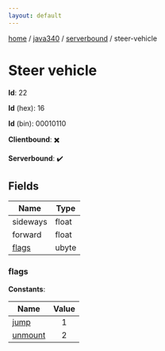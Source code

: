 ```yaml
---
layout: default
---
```


[home](/)  /  [java340](/protocol/java340)  /  [serverbound](/protocol/java340/serverbound)  /  steer-vehicle

# Steer vehicle

**Id**: 22

**Id** (hex): 16

**Id** (bin): 00010110

**Clientbound**: ✖️

**Serverbound**: ✔️

## Fields

Name | Type
---|---
sideways | float
forward | float
[flags](#flags) | ubyte

### flags

**Constants**:

Name | Value
---|:---:
[jump](flags_jump) | 1
[unmount](flags_unmount) | 2
